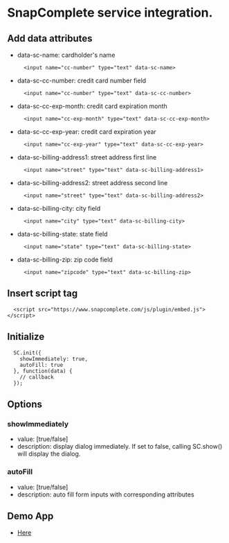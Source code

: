 SnapComplete service integration.
=====

## Add data attributes

* data-sc-name: cardholder's name
  ```
    <input name="cc-number" type="text" data-sc-name>
  ```
* data-sc-cc-number: credit card number field
  ```
    <input name="cc-number" type="text" data-sc-cc-number>
  ```
* data-sc-cc-exp-month: credit card expiration month
  ```
    <input name="cc-exp-month" type="text" data-sc-cc-exp-month>
  ```
* data-sc-cc-exp-year: credit card expiration year
  ```
    <input name="cc-exp-year" type="text" data-sc-cc-exp-year>
  ```
* data-sc-billing-address1: street address first line 
  ```
    <input name="street" type="text" data-sc-billing-address1>
  ```
* data-sc-billing-address2: street address second line
  ```
    <input name="street" type="text" data-sc-billing-address2>
  ```
* data-sc-billing-city: city field
  ```
    <input name="city" type="text" data-sc-billing-city>
  ```
* data-sc-billing-state: state field
  ```
    <input name="state" type="text" data-sc-billing-state>
  ```
* data-sc-billing-zip: zip code field
  ```
    <input name="zipcode" type="text" data-sc-billing-zip>
  ```

## Insert script tag
```
  <script src="https://www.snapcomplete.com/js/plugin/embed.js"></script>
```

## Initialize
```
  SC.init({
    showImmediately: true,
    autoFill: true
  }, function(data) {
    // callback
  });
```

## Options

### showImmediately
* value: [true/false]
* description: display dialog immediately. If set to false, calling SC.show()
  will display the dialog.

### autoFill
* value: [true/false]
* description: auto fill form inputs with corresponding attributes

## Demo App
* [Here](http://demo.snapcomplete.com)
